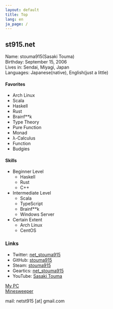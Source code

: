 ```yaml
---
layout: default
title: Top
lang: en
ja_page: /
---
```


## st915.net

Name: stouma915(Sasaki Touma)<br>
Birthday: September 15, 2006<br>
Lives in: Sendai, Miyagi, Japan<br>
Languages: Japanese(native), English(just a little)
#### Favorites
- Arch Linux
- Scala
- Haskell
- Rust
- Brainf\*\*k
- Type Theory
- Pure Function
- Monad
- λ-Calculus
- Function
- Budgies

#### Skills
- Beginner Level
  - Haskell
  - Rust
  - C++
- Intermediate Level
  - Scala
  - TypeScript
  - Brainf\*\*k
  - Windows Server
- Certain Extent
  - Arch Linux
  - CentOS

### Links
* Twitter: [net_stouma915](https://twitter.com/net_stouma915)
* GitHub: [stouma915](https://github.com/stouma915)
* Steam: [stouma915](https://steamcommunity.com/profiles/76561199242758778)
* Geartics: [net_stouma915](https://www.geartics.com/net_stouma915)
* YouTube: [Sasaki Touma](https://www.youtube.com/channel/UCJmPPeZmL-OC03-zSb2Dcwg)

[My PC](/pcs/en/)<br>
[Minesweeper](https://stouma915.github.io/minesweeper/)

mail: netst915 \[at] gmail.com
